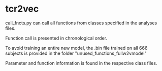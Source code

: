 # tcr2vec


call_fncts.py can call all functions from classes specified in the analyses files. 

Function call is presented in chronological order.

To avoid training an entire new model, the .bin file trained on all 666 subjects is provided in the folder "unused_functions_fullw2vmodel"

Parameter and function information is found in the respective class files.
